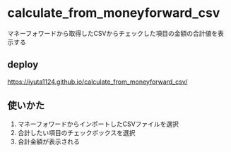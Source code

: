 # calculate_from_moneyforward_csv
マネーフォワードから取得したCSVからチェックした項目の金額の合計値を表示する

## deploy
https://iyuta1124.github.io/calculate_from_moneyforward_csv/

## 使いかた
1. マネーフォワードからインポートしたCSVファイルを選択
2. 合計したい項目のチェックボックスを選択
3. 合計金額が表示される
